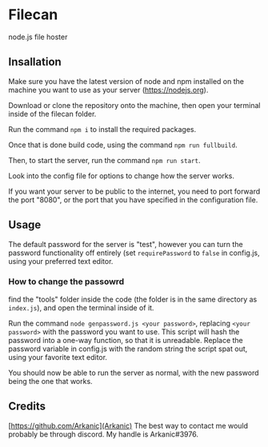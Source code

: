 # Filecan
node.js file hoster
## Insallation
Make sure you have the latest version of node and npm installed on the machine you want to use as your server (https://nodejs.org).

Download or clone the repository onto the machine, then open your terminal inside of the filecan folder.

Run the command `npm i` to install the required packages.

Once that is done build code, using the command `npm run fullbuild`.

Then, to start the server, run the command `npm run start`.

Look into the config file for options to change how the server works.

If you want your server to be public to the internet, you need to port forward the port "8080", or the port that you have specified in the configuration file.

## Usage
The default password for the server is "test", however you can turn the password functionality off entirely (set `requirePassword` to `false` in config.js, using your preferred text editor.

### How to change the passowrd
find the "tools" folder inside the code (the folder is in the same directory as `index.js`), and open the terminal inside of it.

Run the command `node genpassword.js <your password>`, replacing `<your password>` with the password you want to use. This script will hash the password into a one-way function, so that it is unreadable. Replace the password variable in config.js with the random string the script spat out, using your favorite text editor.

You should now be able to run the server as normal, with the new password being the one that works.

## Credits
[https://github.com/Arkanic](Arkanic)
The best way to contact me would probably be through discord. My handle is Arkanic#3976.
